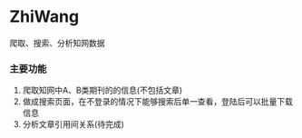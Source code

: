 # ZhiWang
爬取、搜索、分析知网数据

### 主要功能
1. 爬取知网中A、B类期刊的的信息(不包括文章)
2. 做成搜索页面，在不登录的情况下能够搜索后单一查看，登陆后可以批量下载信息
3. 分析文章引用间关系(待完成)


